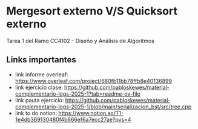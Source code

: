 # Mergesort externo V/S Quicksort externo
Tarea 1 del Ramo CC4102 - Diseño y Análisis de Algoritmos


## Links importantes
- link informe overleaf: https://www.overleaf.com/project/680fb11bb78ffb8e40136899
- link ejercicio clase: https://github.com/pabloskewes/material-complementario-logs-2025-1?tab=readme-ov-file
- link pauta ejercicio: https://github.com/pabloskewes/material-complementario-logs-2025-1/blob/main/serializacion_bst/src/tree.cpp
- link to do notion: https://www.notion.so/T1-1e4db369130480f4b666ef6a7ecc27ae?pvs=4
  
